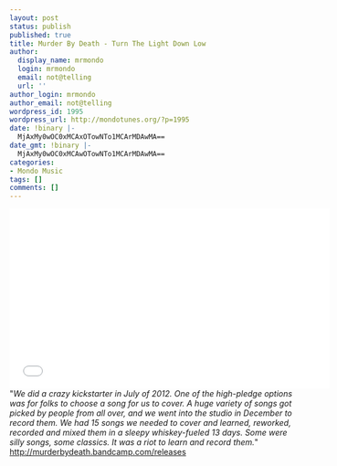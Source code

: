 ```yaml
---
layout: post
status: publish
published: true
title: Murder By Death - Turn The Light Down Low
author:
  display_name: mrmondo
  login: mrmondo
  email: not@telling
  url: ''
author_login: mrmondo
author_email: not@telling
wordpress_id: 1995
wordpress_url: http://mondotunes.org/?p=1995
date: !binary |-
  MjAxMy0wOC0xMCAxOTowNTo1MCArMDAwMA==
date_gmt: !binary |-
  MjAxMy0wOC0xMCAwOTowNTo1MCArMDAwMA==
categories:
- Mondo Music
tags: []
comments: []
---
```

<iframe width="560" height="315" src="//www.youtube.com/embed/nrAlkg7g9sQ" frameborder="0"> </iframe>
"<em>We did a crazy kickstarter in July of 2012. One of the high-pledge options was for folks to choose a song for us to cover. A huge variety of songs got picked by people from all over, and we went into the studio in December to record them. We had 15 songs we needed to cover and learned, reworked, recorded and mixed them in a sleepy whiskey-fueled 13 days. Some were silly songs, some classics. It was a riot to learn and record them.</em>"
<a href="http://murderbydeath.bandcamp.com/releases">http://murderbydeath.bandcamp.com/releases</a>
